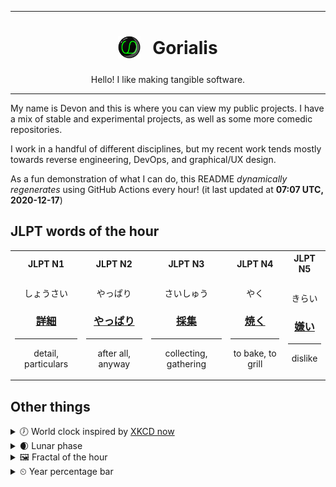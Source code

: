 ***

<h1 align="center">
<sub>
    <img src="readme/resources/avatar.png" height="36">
</sub>
&nbsp;
Gorialis
</h1>
<p align="center">
Hello! I like making tangible software.
</p>

***

My name is Devon and this is where you can view my public projects. I have a mix of stable and experimental projects, as well as some more comedic repositories.

I work in a handful of different disciplines, but my recent work tends mostly towards reverse engineering, DevOps, and graphical/UX design.

As a fun demonstration of what I can do, this README *dynamically regenerates* using GitHub Actions every hour! (it last updated at **07:07 UTC, 2020-12-17**)

<h2>JLPT words of the hour</h2>
<table>
    <tr>
        <th>JLPT N1</th>
        <th>JLPT N2</th>
        <th>JLPT N3</th>
        <th>JLPT N4</th>
        <th>JLPT N5</th>
    </tr>
    <tr>
        <td>
            <p align="center">しょうさい</p>
            <h3 align="center"><b><a href="https://jisho.org/search/%E8%A9%B3%E7%B4%B0">詳細</a></b></h3>
            <hr>
            <p align="center">detail,<wbr> particulars</p>
        </td>
        <td>
            <p align="center">やっぱり</p>
            <h3 align="center"><b><a href="https://jisho.org/search/%E3%82%84%E3%81%A3%E3%81%B1%E3%82%8A">やっぱり</a></b></h3>
            <hr>
            <p align="center">after all,<wbr> anyway</p>
        </td>
        <td>
            <p align="center">さいしゅう</p>
            <h3 align="center"><b><a href="https://jisho.org/search/%E6%8E%A1%E9%9B%86">採集</a></b></h3>
            <hr>
            <p align="center">collecting,<wbr> gathering</p>
        </td>
        <td>
            <p align="center">やく</p>
            <h3 align="center"><b><a href="https://jisho.org/search/%E7%84%BC%E3%81%8F">焼く</a></b></h3>
            <hr>
            <p align="center">to bake,<wbr> to grill</p>
        </td>
        <td>
            <p align="center">きらい</p>
            <h3 align="center"><b><a href="https://jisho.org/search/%E5%AB%8C%E3%81%84">嫌い</a></b></h3>
            <hr>
            <p align="center">dislike</p>
        </td>
    </tr>
</table>

<h2>Other things</h2>
<details>
<summary>🕖  World clock inspired by <a href="https://xkcd.com/now">XKCD now</a></summary>

> <img src="generated/now.png" width="512">

</details>
<details>
<summary>🌒 Lunar phase</summary>

The moon is approximately 10.91% through its phase (Waxing Crescent).

</details>
<details>
<summary>&#x1f5bc; Fractal of the hour</summary>

> <img src="generated/fractal.png" width="512">

</details>
<details>
<summary>&#x23f2; Year percentage bar</summary>
<pre><code>2020 [███████████████████▁] 95.98%</code></pre>
</details>
